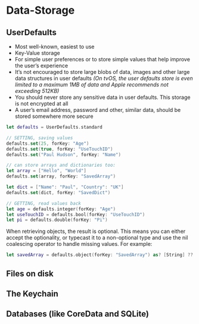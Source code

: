 # Data-Storage

## UserDefaults
* Most well-known, easiest to use
* Key-Value storage
* For simple user preferences or to store simple values that help improve the user’s experience
* It’s not encouraged to store large blobs of data, images and other large data structures in user defaults
  *(On tvOS, the user defaults store is even limited to a maximum 1MB of data and Apple recommends not exceeding 512KB)*
* You should never store any sensitive data in user defaults. This storage is not encrypted at all
* A user’s email address, password and other, similar data, should be stored somewhere more secure
```swift
let defaults = UserDefaults.standard

// SETTING, saving values
defaults.set(25, forKey: "Age")
defaults.set(true, forKey: "UseTouchID")
defaults.set("Paul Hudson", forKey: "Name")

// can store arrays and dictionaries too:
let array = ["Hello", "World"]
defaults.set(array, forKey: "SavedArray")

let dict = ["Name": "Paul", "Country": "UK"]
defaults.set(dict, forKey: "SavedDict")

// GETTING, read values back
let age = defaults.integer(forKey: "Age")
let useTouchID = defaults.bool(forKey: "UseTouchID")
let pi = defaults.double(forKey: "Pi")
```
When retrieving objects, the result is optional. This means you can either accept the optionality, or typecast it to a non-optional type and use the nil coalescing operator to handle missing values. For example:
```swift
let savedArray = defaults.object(forKey: "SavedArray") as? [String] ?? [String]()
```
## Files on disk
## The Keychain
## Databases (like CoreData and SQLite)
